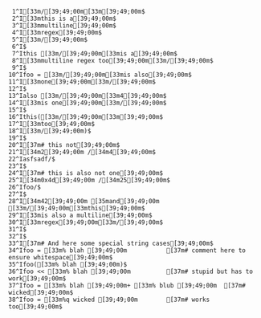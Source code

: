      1^I[33m/[39;49;00m[33m[39;49;00m$
     2^I[33mthis is a[39;49;00m$
     3^I[33mmultiline[39;49;00m$
     4^I[33mregex[39;49;00m$
     5^I[33m/[39;49;00m$
     6^I$
     7^Ithis [33m/[39;49;00m[33mis a[39;49;00m$
     8^I[33mmultiline regex too[39;49;00m[33m/[39;49;00m$
     9^I$
    10^Ifoo = [33m/[39;49;00m[33mis also[39;49;00m$
    11^I[33mone[39;49;00m[33m/[39;49;00m$
    12^I$
    13^Ialso [33m/[39;49;00m[33m4[39;49;00m$
    14^I[33mis one[39;49;00m[33m/[39;49;00m$
    15^I$
    16^Ithis([33m/[39;49;00m[33m[39;49;00m$
    17^I[33mtoo[39;49;00m$
    18^I[33m/[39;49;00m)$
    19^I$
    20^I[37m# this not[39;49;00m$
    21^I[34m2[39;49;00m /[34m4[39;49;00m$
    22^Iasfsadf/$
    23^I$
    24^I[37m# this is also not one[39;49;00m$
    25^I[34m0x4d[39;49;00m /[34m25[39;49;00m$
    26^Ifoo/$
    27^I$
    28^I[34m42[39;49;00m [35mand[39;49;00m [33m/[39;49;00m[33mthis[39;49;00m$
    29^I[33mis also a multiline[39;49;00m$
    30^I[33mregex[39;49;00m[33m/[39;49;00m$
    31^I$
    32^I$
    33^I[37m# And here some special string cases[39;49;00m$
    34^Ifoo = [33m% blah [39;49;00m           [37m# comment here to ensure whitespace[39;49;00m$
    35^Ifoo([33m% blah [39;49;00m)$
    36^Ifoo << [33m% blah [39;49;00m          [37m# stupid but has to work[39;49;00m$
    37^Ifoo = [33m% blah [39;49;00m+ [33m% blub [39;49;00m  [37m# wicked[39;49;00m$
    38^Ifoo = [33m%q wicked [39;49;00m        [37m# works too[39;49;00m$
